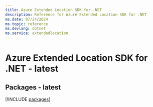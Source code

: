 ```yaml
---
title: Azure Extended Location SDK for .NET
description: Reference for Azure Extended Location SDK for .NET
ms.date: 07/24/2024
ms.topic: reference
ms.devlang: dotnet
ms.service: extendedlocation
---
```

# Azure Extended Location SDK for .NET - latest
## Packages - latest
[!INCLUDE [packages](extended-location-index.md)]